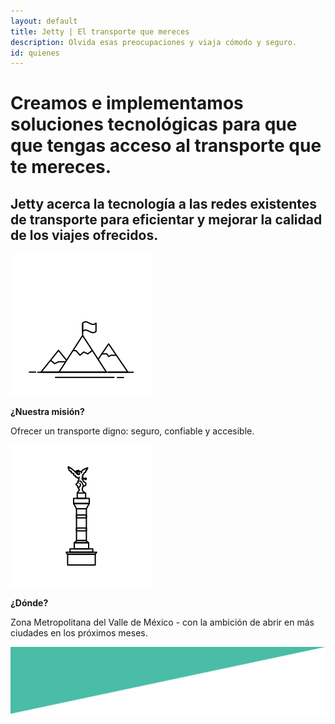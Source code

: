 ```yaml
---
layout: default
title: Jetty | El transporte que mereces
description: Olvida esas preocupaciones y viaja cómodo y seguro.
id: quienes
---
```


<div class="header-quienes">
  <div class="container header-content-quienes">
    <div class="row">
      <div class="col-md-10 col-md-offset-1 text-center">
        <h1>Creamos e implementamos soluciones tecnológicas para que que tengas acceso al transporte que te mereces.</h1>
      </div>
      <div class="col-md-10 col-md-offset-1 text-center">
        <h2>Jetty acerca la tecnología a las redes existentes de transporte para eficientar y mejorar la calidad de los viajes ofrecidos.</h2>
      </div>
    </div>
  </div>
</div>

<div class="quienes-content">
  <div class="container">
    <div class="row">
      <div class="col-md-4 col-md-offset-1 text-center">
        <img src="img/mountain.svg">
        <p><strong>¿Nuestra misión?</strong></p>
        <p>Ofrecer un transporte digno: seguro, confiable y accesible.</p>
      </div>
      <div class="col-md-4 col-md-offset-2 text-center">
        <img src="img/angel.svg">
        <p><strong>¿Dónde?</strong></p>
        <p>Zona Metropolitana del Valle de México - con la ambición de abrir en más ciudades en los próximos meses.</p>
      </div>
    </div>
  </div>
</div>

<div class="space-greenUp">
  <img src="img/back-green-up.png">
</div>
